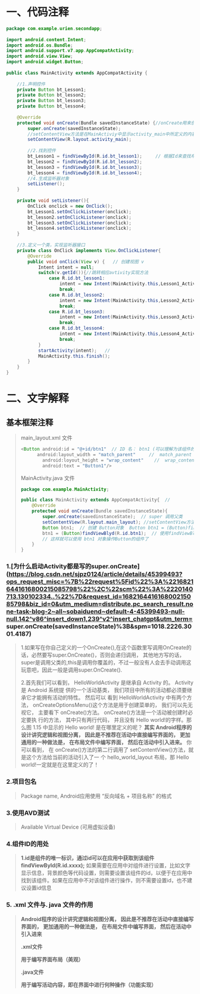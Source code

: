 # 一、代码注释

```Java
package com.example.urien.secondapp;
 
import android.content.Intent;
import android.os.Bundle;
import android.support.v7.app.AppCompatActivity;
import android.view.View;
import android.widget.Button;
 
public class MainActivity extends AppCompatActivity {
 
    //1.声明控件
    private Button bt_Lesson1;
    private Button bt_lesson2;
    private Button bt_lesson3;
    private Button bt_lesson4;
 
    @Override
    protected void onCreate(Bundle savedInstanceState) {//onCreate用来创建一个activity
        super.onCreate(savedInstanceState);
        //setContentView方法是在MainActiviy中显示activity_main中所定义的内容
        setContentView(R.layout.activity_main);
 
        //2.找到控件
        bt_Lesson1 = findViewById(R.id.bt_lesson1);     // 根据Id来查找布局文件中的组件
        bt_lesson2 = findViewById(R.id.bt_lesson2);
        bt_lesson3 = findViewById(R.id.bt_lesson3);
        bt_lesson4 = findViewById(R.id.bt_lesson4);
        //4.生成监听器对象
        setListener();
    }
 
    private void setListener(){
        OnClick onclick = new OnClick();
        bt_Lesson1.setOnClickListener(onclick);
        bt_lesson2.setOnClickListener(onclick);
        bt_lesson3.setOnClickListener(onclick);
        bt_lesson4.setOnClickListener(onclick);
    }
 
    //3.定义一个类，实现监听器接口
    private class OnClick implements View.OnClickListener{
        @Override
        public void onClick(View v) {   // 创建视图 v
            Intent intent = null;
            switch(v.getId()){//跳转相应avtivity实现方法
                case R.id.bt_lesson1:
                    intent = new Intent(MainActivity.this,Lesson1_Activity.class);
                    break;
                case R.id.bt_lesson2:
                    intent = new Intent(MainActivity.this,Lesson2_Activity.class);
                    break;
                case R.id.bt_lesson3:
                    intent = new Intent(MainActivity.this,Lesson3_Activity.class);
                    break;
                case R.id.bt_lesson4:
                    intent = new Intent(MainActivity.this,Lesson4_Activity.class);
                    break;
            }
            startActivity(intent);   //
            MainActivity.this.finish();
        }
    }
}
```

# 二、文字解释

## 基本框架注释

> main_layout.xml 文件
>
> ```java
> <Button android:id = "@+id/btn1"  // ID 名： btn1 (可以理解为该组件的别名)
>     	android:layout_width = "match_parent"     //  match_parent : 内容宽度又屏幕宽度决定，自适应
>         android:loyout_height = "wrap_content"    //  wrap_content : 限定宽度的情况下，自动调整高度将内容展示出来
>         android:text = "Button1"/>
> ```
>
> MainActivity.java 文件
>
> ```java
> package com.example.MainActivity;
> 
> public class MainActivity extends AppCompatActivity{  // 
>     @Override
>     protected void onCreate(Bundle savedInstanceState){
>         super.onCreate(savedinstanceState);  // super 调用父类
>         setContentView(R.layout.main_layout); //setContentView方法是先在MainActiviy中声明可显示main_layout中所定义的内容
>         Button btn1;  // 创建 Button对象  Button btn1 = (Button)findViewBlyd(R.id.btn1);   
>         btn1 = (Button)findViewBlyd(R.id.btn1);  // 使用findViewBlyd（）方法根据ID找到视图对象（View类型）， 所以得将其进行强制转换
>         // 这样就可以使用 btn1 对象操作Button的组件了
>     }  
> } 
> ```

### 1.[为什么启动Activity都是写的super.onCreate](https://blog.csdn.net/sjpz0124/article/details/45399493?ops_request_misc=%7B%22request%5Fid%22%3A%22168216441616800215085798%22%2C%22scm%22%3A%2220140713.130102334..%22%7D&request_id=168216441616800215085798&biz_id=0&utm_medium=distribute.pc_search_result.none-task-blog-2~all~sobaiduend~default-4-45399493-null-null.142^v86^insert_down1,239^v2^insert_chatgpt&utm_term= super.onCreate(savedInstanceState)%3B&spm=1018.2226.3001.4187)

> 1.如果写在你自己定义的一个OnCreate(),在这个函数里写调用OnCreate的话，必然要写super.OnCreate()，否则会递归调用，
> 其他地方写的话，super是调用父类的,this是调用你覆盖的，不过一般没有人会去手动调用这玩意吧，因此一般是调用super.OnCreate().
>
> 2.首先我们可以看到， HelloWorldActivity 是继承自 Activity 的。 Activity 是 Android 系统提 供的一个活动基类， 我们项目中所有的活动都必须要继承它才能拥有活动的特性。 然后可以 看到 HelloWorldActivity 中有两个方法， onCreateOptionsMenu()这个方法是用于创建菜单的， 我们可以先无视它， 主要看下 onCreate()方法。 onCreate()方法是一个活动被创建时必定要执 行的方法， 其中只有两行代码， 并且没有 Hello world!的字样。那么图 1.15 中显示的 Hello world! 是在哪里定义的呢？ **其实 Android程序的设计讲究逻辑和视图分离， 因此是不推荐在活动中直接编写界面的， 更加通用的一种做法是， 在布局文件中编写界面， 然后在活动中引入进来。** 你可以看到， 在 onCreate()方法的第二行调用了 setContentView()方法，就是这个方法给当前的活动引入了一 个 hello_world_layout 布局，那 Hello world!一定就是在这里定义的了！

### 2.项目包名

> Package name, Android应用使用 “反向域名 + 项目名称” 的格式

### 3.使用AVD测试

> Available Virtual Device (可用虚拟设备)

### 4.组件ID的用处

> **1.id是组件的唯一标识，通过id可以在应用中获取到该组件findViewById(R.id.xxxx);**
> 如果需要在应用中对组件进行设置，比如文字显示信息，背景颜色等代码设置，则需要设置该组件的id，以便于在应用中找到该组件。如果在应用中不对该组件进行操作，则不需要设置id，也不建议设置id信息

### 5. .xml 文件与. java 文件的作用

> **Android程序的设计讲究逻辑和视图分离， 因此是不推荐在活动中直接编写界面的， 更加通用的一种做法是， 在布局文件中编写界面， 然后在活动中引入进来**
>
> **.xml文件**
>
> **用于编写界面布局（美观）**
>
> **.java文件**
>
> **用于编写活动内容，即在界面中进行何种操作（功能实现）**


